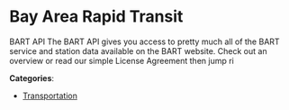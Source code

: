 # Bay Area Rapid Transit

BART API The BART API gives you access to pretty much all of the BART service and station data available on the BART website. Check out an overview or read our simple License Agreement then jump ri

**Categories**:

- [Transportation](https://github/apis-list/apis-list#transportation)




